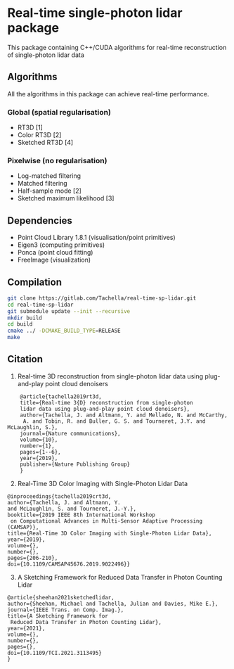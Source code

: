 # Real-time single-photon lidar package

This package containing C++/CUDA algorithms for real-time reconstruction of single-photon lidar data

## Algorithms

All the algorithms in this package can achieve real-time performance.

### Global (spatial regularisation)

- RT3D [1]
- Color RT3D [2]
- Sketched RT3D [4]

### Pixelwise (no regularisation)

- Log-matched filtering
- Matched filtering
- Half-sample mode [2]
- Sketched maximum likelihood [3]

## Dependencies

- Point Cloud Library 1.8.1 (visualisation/point primitives)
- Eigen3 (computing primitives)
- Ponca (point cloud fitting)
- FreeImage (visualization)

## Compilation

```bash
git clone https://gitlab.com/Tachella/real-time-sp-lidar.git
cd real-time-sp-lidar
git submodule update --init --recursive
mkdir build
cd build
cmake ../ -DCMAKE_BUILD_TYPE=RELEASE
make
```

## Citation

1. Real-time 3D reconstruction from single-photon lidar data using plug-and-play point cloud denoisers 

```
    @article{tachella2019rt3d,
    title={Real-time 3{D} reconstruction from single-photon 
    lidar data using plug-and-play point cloud denoisers},
    author={Tachella, J. and Altmann, Y. and Mellado, N. and McCarthy,
     A. and Tobin, R. and Buller, G. S. and Tourneret, J.Y. and McLaughlin, S.},
    journal={Nature communications},
    volume={10},
    number={1},
    pages={1--6},
    year={2019},
    publisher={Nature Publishing Group}
    }
```

2. Real-Time 3D Color Imaging with Single-Photon Lidar Data

```
@inproceedings{tachella2019crt3d,
author={Tachella, J. and Altmann, Y. 
and McLaughlin, S. and Tourneret, J.-Y.},
booktitle={2019 IEEE 8th International Workshop
 on Computational Advances in Multi-Sensor Adaptive Processing (CAMSAP)}, 
title={Real-Time 3D Color Imaging with Single-Photon Lidar Data}, 
year={2019},
volume={},
number={},
pages={206-210},
doi={10.1109/CAMSAP45676.2019.9022496}} 
```

3. A Sketching Framework for Reduced Data Transfer in Photon Counting Lidar

```
@article{sheehan2021sketchedlidar,
author={Sheehan, Michael and Tachella, Julian and Davies, Mike E.},
journal={IEEE Trans. on Comp. Imag.}, 
title={A Sketching Framework for
 Reduced Data Transfer in Photon Counting Lidar}, 
year={2021},
volume={},
number={},
pages={},
doi={10.1109/TCI.2021.3113495}
}
```
